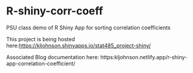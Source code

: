 # R-shiny-corr-coeff
PSU class demo of R Shiny App for sorting correlation coefficients

This project is being hosted here:https://kljohnson.shinyapps.io/stat485_project-shiny/ 

Associated Blog documentation here: https:kljohnson.netlify.app/r-shiny-app-correlation-coefficient/